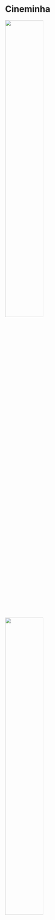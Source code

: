 # Cineminha

<img src="https://cineminha.vip/res/images/IMG_1.jpg" width="49.7%"/> <img src="https://cineminha.vip/res/images/IMG_5.jpg" width="49.7%"/>

The **Cineminha** (Portuguese diminutive for cinema) is a _**tiny home cinema**_ room built in a space of just 6.72 square meters, a spare room in a three bedroom apartment located in Campinas, Brazil. It has two seats, with an approximate viewing distance of 2 meters from a 55" screen and features a spatial sound system with 5.1.2 channels. Its illumination system has two sets of lights, one cold (primary ceiling spots) and one warm (secondary dimmable back wall sconces and front ceiling spots), providing two different ambiances according to how room is being used. It has an automation system which makes possible to control all electronic devices and room illumination, including syncronization of film play/pause with lights off/on. An air conditioner provides cool and heat climatization options. With walls painted in a dark tone to avoid reflections from screen light, alongside with black furniture and a blackout curtain, provides a very immersive visual experience, even during daylight times. It is fully decorated with film posters, theater signs, movie memorabilia, books and posters with famous film quotes. A collection of a few hundred titles of Blu-ray discs and DVDs, a few dozen soundtrack CDs and some film books completes the film loving experience.

<br>

<a href="https://github.com/anuraghazra/github-readme-stats">
  <img align="top" src="https://github-readme-stats.anuraghazra1.vercel.app/api/top-langs/?username=tinyhomecinema&layout=compact&custom_title=Languages%20used%20on%20webpage&card_width=350&langs_count=7&cache_seconds=1800" />
</a>
